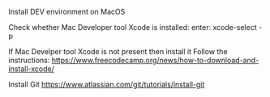 Install DEV environment on MacOS


Check whether Mac Developer tool Xcode is installed:
enter: xcode-select -p

If Mac Develper tool Xcode is not present then install it
Follow the instructions:
https://www.freecodecamp.org/news/how-to-download-and-install-xcode/


Install Git
https://www.atlassian.com/git/tutorials/install-git
